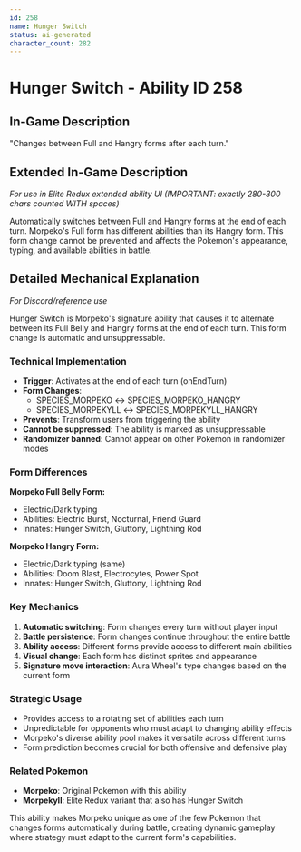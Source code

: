 ```yaml
---
id: 258
name: Hunger Switch
status: ai-generated
character_count: 282
---
```


# Hunger Switch - Ability ID 258

## In-Game Description
"Changes between Full and Hangry forms after each turn."

## Extended In-Game Description
*For use in Elite Redux extended ability UI (IMPORTANT: exactly 280-300 chars counted WITH spaces)*

Automatically switches between Full and Hangry forms at the end of each turn. Morpeko's Full form has different abilities than its Hangry form. This form change cannot be prevented and affects the Pokemon's appearance, typing, and available abilities in battle.

## Detailed Mechanical Explanation
*For Discord/reference use*

Hunger Switch is Morpeko's signature ability that causes it to alternate between its Full Belly and Hangry forms at the end of each turn. This form change is automatic and unsuppressable.

### Technical Implementation
- **Trigger**: Activates at the end of each turn (onEndTurn)
- **Form Changes**:
  - SPECIES_MORPEKO ↔ SPECIES_MORPEKO_HANGRY  
  - SPECIES_MORPEKYLL ↔ SPECIES_MORPEKYLL_HANGRY
- **Prevents**: Transform users from triggering the ability
- **Cannot be suppressed**: The ability is marked as unsuppressable
- **Randomizer banned**: Cannot appear on other Pokemon in randomizer modes

### Form Differences
**Morpeko Full Belly Form:**
- Electric/Dark typing
- Abilities: Electric Burst, Nocturnal, Friend Guard
- Innates: Hunger Switch, Gluttony, Lightning Rod

**Morpeko Hangry Form:**  
- Electric/Dark typing (same)
- Abilities: Doom Blast, Electrocytes, Power Spot
- Innates: Hunger Switch, Gluttony, Lightning Rod

### Key Mechanics
1. **Automatic switching**: Form changes every turn without player input
2. **Battle persistence**: Form changes continue throughout the entire battle
3. **Ability access**: Different forms provide access to different main abilities
4. **Visual change**: Each form has distinct sprites and appearance
5. **Signature move interaction**: Aura Wheel's type changes based on the current form

### Strategic Usage
- Provides access to a rotating set of abilities each turn
- Unpredictable for opponents who must adapt to changing ability effects
- Morpeko's diverse ability pool makes it versatile across different turns
- Form prediction becomes crucial for both offensive and defensive play

### Related Pokemon
- **Morpeko**: Original Pokemon with this ability
- **Morpekyll**: Elite Redux variant that also has Hunger Switch

This ability makes Morpeko unique as one of the few Pokemon that changes forms automatically during battle, creating dynamic gameplay where strategy must adapt to the current form's capabilities.